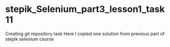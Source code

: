 # stepik_Selenium_part3_lesson1_task11
Creating git repository task
Here I copied one solution from previous part of stepik selenium course
